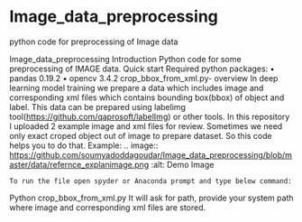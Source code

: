 # Image_data_preprocessing
python code for preprocessing of Image data

Image_data_preprocessing
Introduction
 	Python code for some preprocessing of IMAGE data.
Quick start
 	Required python packages:
•	pandas  0.19.2
•	opencv 3.4.2
crop_bbox_from_xml.py- overview
In deep learning model training we prepare a data which includes image and corresponding xml files which contains bounding box(bbox) of object and label. This data can be prepared using labelimg tool(https://github.com/qaprosoft/labelImg) or other tools. In this repository I uploaded 2 example image and xml files for review. Sometimes we need only exact croped object out of image to prepare dataset. So this code helps you to do that.
Example:
.. image:: https://github.com/soumyadoddagoudar/Image_data_preprocessing/blob/master/data/refernce_explanimage.png
     :alt: Demo Image

 	To run the file open spyder or Anaconda prompt and type below command:
Python crop_bbox_from_xml.py
It will ask for path, provide your system path where image and corresponding xml files are stored.

